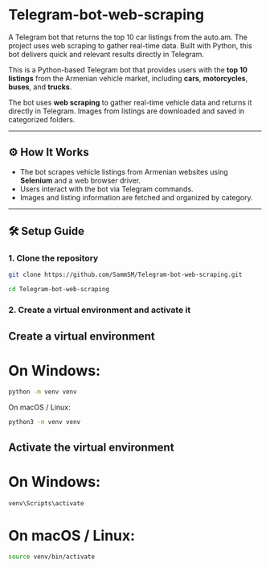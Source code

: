 # Telegram-bot-web-scraping
A Telegram bot that returns the top 10 car listings from the auto.am. The project uses web scraping to gather real-time data. Built with Python, this bot delivers quick and relevant results directly in Telegram.

This is a Python-based Telegram bot that provides users with the **top 10 listings** from the Armenian vehicle market, including **cars**, **motorcycles**, **buses**, and **trucks**.

The bot uses **web scraping** to gather real-time vehicle data and returns it directly in Telegram. Images from listings are downloaded and saved in categorized folders.

---

## ⚙️ How It Works

- The bot scrapes vehicle listings from Armenian websites using **Selenium** and a web browser driver.
- Users interact with the bot via Telegram commands.
- Images and listing information are fetched and organized by category.

---

## 🛠️ Setup Guide

### 1. Clone the repository

```bash
git clone https://github.com/SammSM/Telegram-bot-web-scraping.git
```

```bash
cd Telegram-bot-web-scraping
```

### 2. Create a virtual environment and activate it

## Create a virtual environment
# On Windows:
```bash
python -m venv venv
```
On macOS / Linux:
```bash
python3 -m venv venv
```
## Activate the virtual environment
# On Windows:
```bash
venv\Scripts\activate
```
# On macOS / Linux:
```bash
source venv/bin/activate
```
